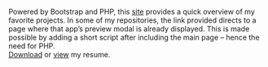 Powered by Bootstrap and PHP, this [site](http://www.leahscode.com) provides a quick overview of my favorite projects. In some of my repositories, the link provided directs to a page where that app’s preview modal is already displayed. This is made possible by adding a short script after including the main page – hence the need for PHP.  
[Download]( https://github.com/leahscode/CV/raw/main/Leah%20Schwartz%20Resume.pdf) or [view](http://www.leahscode.com/files/Leah%20Schwartz%20Resume.pdf) my resume.  
<!--- Note that the download.php link does not work in some browsers, due to SSL restrictions.


